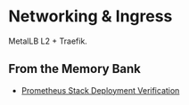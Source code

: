 # Networking & Ingress

MetalLB L2 + Traefik.


## From the Memory Bank

- [Prometheus Stack Deployment Verification](memory_bank/2025-08-15-prometheus-deployment-verification.md)
